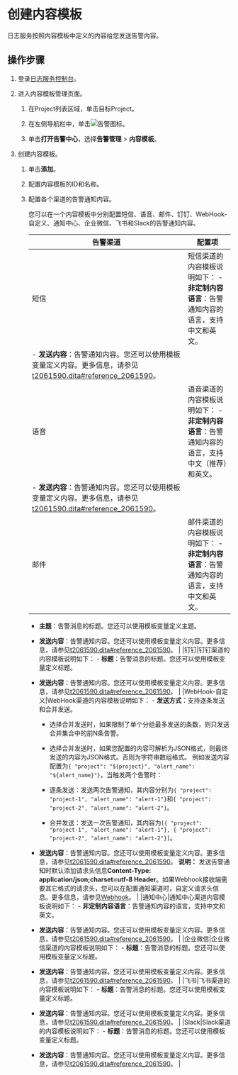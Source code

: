 # 创建内容模板

日志服务按照内容模板中定义的内容给您发送告警内容。

## 操作步骤

1.  登录[日志服务控制台](https://sls.console.aliyun.com)。

2.  进入内容模板管理页面。

    1.  在Project列表区域，单击目标Project。

    2.  在左侧导航栏中，单击![告警](https://static-aliyun-doc.oss-accelerate.aliyuncs.com/assets/img/zh-CN/9461784261/p289822.png)图标。

    3.  单击**打开告警中心**，选择**告警管理** \> **内容模板**。

3.  创建内容模板。

    1.  单击**添加**。

    2.  配置内容模板的ID和名称。

    3.  配置各个渠道的告警通知内容。

        您可以在一个内容模板中分别配置短信、语音、邮件、钉钉、WebHook-自定义、通知中心、企业微信、飞书和Slack的告警通知内容。

        |告警渠道|配置项|
        |----|---|
        |短信|短信渠道的内容模板说明如下：        -   **非定制内容语言**：告警通知内容的语言，支持中文和英文。
        -   **发送内容**：告警通知内容。您还可以使用模板变量定义内容。更多信息，请参见[t2061590.dita\#reference\_2061590](/intl.zh-CN/告警/告警（新版）/通知管理/通知渠道/内容模板变量说明.md)。 |
        |语音|语音渠道的内容模板说明如下：        -   **非定制内容语言**：告警通知内容的语言，支持中文（推荐）和英文。
        -   **发送内容**：告警通知内容。您还可以使用模板变量定义内容。更多信息，请参见[t2061590.dita\#reference\_2061590](/intl.zh-CN/告警/告警（新版）/通知管理/通知渠道/内容模板变量说明.md)。 |
        |邮件|邮件渠道的内容模板说明如下：        -   **非定制内容语言**：告警通知内容的语言，支持中文和英文。
        -   **主题**：告警消息的标题。您还可以使用模板变量定义主题。
        -   **发送内容**：告警通知内容。您还可以使用模板变量定义内容。更多信息，请参见[t2061590.dita\#reference\_2061590](/intl.zh-CN/告警/告警（新版）/通知管理/通知渠道/内容模板变量说明.md)。 |
        |钉钉|钉钉渠道的内容模板说明如下：        -   **标题**：告警消息的标题。您还可以使用模板变量定义标题。
        -   **发送内容**：告警通知内容。您还可以使用模板变量定义内容。更多信息，请参见[t2061590.dita\#reference\_2061590](/intl.zh-CN/告警/告警（新版）/通知管理/通知渠道/内容模板变量说明.md)。 |
        |WebHook-自定义|WebHook渠道的内容模板说明如下：        -   **发送方式**：支持逐条发送和合并发送。

            -   选择合并发送时，如果限制了单个分组最多发送的条数，则只发送合并集合中的前N条告警。
            -   选择合并发送时，如果您配置的内容可解析为JSON格式，则最终发送的内容为JSON格式。否则为字符串数组格式。
例如发送内容配置为`{ "project": "${project}", "alert_name": "${alert_name}"}`，当触发两个告警时：

            -   逐条发送：发送两次告警通知，其内容分别为`{ "project": "project-1", "alert_name": "alert-1"}`和`{ "project": "project-2", "alert_name": "alert-2"}`。
            -   合并发送：发送一次告警通知，其内容为`[{ "project": "project-1", "alert_name": "alert-1"}, { "project": "project-2", "alert_name": "alert-2"}]`。
        -   **发送内容**：告警通知内容。您还可以使用模板变量定义内容。更多信息，请参见[t2061590.dita\#reference\_2061590](/intl.zh-CN/告警/告警（新版）/通知管理/通知渠道/内容模板变量说明.md)。
**说明：** 发送告警通知时默认添加请求头信息**Content-Type: application/json;charset=utf-8 Header**。如果Webhook接收端需要其它格式的请求头，您可以在配置通知渠道时，自定义请求头信息。更多信息，请参见[Webhook](/intl.zh-CN/告警/告警（新版）/通知管理/通知渠道/通知渠道说明.md)。 |
        |通知中心|通知中心渠道内容模板说明如下：        -   **非定制内容语言**：告警通知内容的语言，支持中文和英文。
        -   **发送内容**：告警通知内容。您还可以使用模板变量定义内容。更多信息，请参见[t2061590.dita\#reference\_2061590](/intl.zh-CN/告警/告警（新版）/通知管理/通知渠道/内容模板变量说明.md)。 |
        |企业微信|企业微信渠道的内容模板说明如下：        -   **标题**：告警消息的标题。您还可以使用模板变量定义标题。
        -   **发送内容**：告警通知内容。您还可以使用模板变量定义内容。更多信息，请参见[t2061590.dita\#reference\_2061590](/intl.zh-CN/告警/告警（新版）/通知管理/通知渠道/内容模板变量说明.md)。 |
        |飞书|飞书渠道的内容模板说明如下：        -   **标题**：告警消息的标题。您还可以使用模板变量定义标题。
        -   **发送内容**：告警通知内容。您还可以使用模板变量定义内容。更多信息，请参见[t2061590.dita\#reference\_2061590](/intl.zh-CN/告警/告警（新版）/通知管理/通知渠道/内容模板变量说明.md)。 |
        |Slack|Slack渠道的内容模板说明如下：        -   **标题**：告警消息的标题。您还可以使用模板变量定义标题。
        -   **发送内容**：告警通知内容。您还可以使用模板变量定义内容。更多信息，请参见[t2061590.dita\#reference\_2061590](/intl.zh-CN/告警/告警（新版）/通知管理/通知渠道/内容模板变量说明.md)。 |


